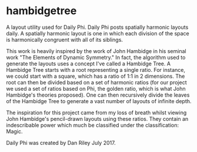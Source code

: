 # hambidgetree
A layout utility used for Daily Phi. Daily Phi posts spatially harmonic layouts daily. A spatially harmonic layout is one in which each division of the space is harmonically congruent with all of its siblings.

This work is heavily inspired by the work of John Hambidge in his seminal work "The Elements of Dynamic Symmetry." In fact, the algorithm used to generate the layouts uses a concept I've called a Hambidge Tree. A Hambidge Tree starts with a root representing a single ratio. For instance, we could start with a square, which has a ratio of 1:1 in 2 dimensions. The root can then be divided based on a set of harmonic ratios (for our project we used a set of ratios based on Phi, the golden ratio, which is what John Hambidge's theories proposed). One can then recursively divide the leaves of the Hambidge Tree to generate a vast number of layouts of infinite depth.

The inspiration for this project came from my loss of breath whilst viewing John Hambidge's pencil-drawn layouts using these ratios. They contain an indescribable power which much be classified under the classification: Magic.

Daily Phi was created by Dan Riley July 2017.

